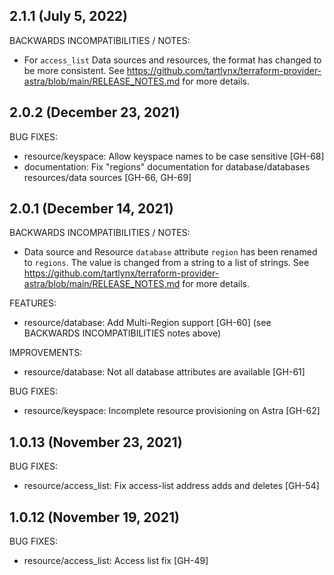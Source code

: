 ## 2.1.1 (July 5, 2022)

BACKWARDS INCOMPATIBILITIES / NOTES:
* For `access_list` Data sources and resources, the format has changed to be more consistent. See https://github.com/tartlynx/terraform-provider-astra/blob/main/RELEASE_NOTES.md for more details.

## 2.0.2 (December 23, 2021)

BUG FIXES:

* resource/keyspace: Allow keyspace names to be case sensitive [GH-68]
* documentation: Fix "regions" documentation for database/databases resources/data sources [GH-66, GH-69]

## 2.0.1 (December 14, 2021)

BACKWARDS INCOMPATIBILITIES / NOTES:

* Data source and Resource `database` attribute `region` has been renamed to `regions`. The value is changed from a string to a list of strings. See https://github.com/tartlynx/terraform-provider-astra/blob/main/RELEASE_NOTES.md for more details.

FEATURES:

* resource/database: Add Multi-Region support [GH-60] (see BACKWARDS INCOMPATIBILITIES notes above)

IMPROVEMENTS:

* resource/database: Not all database attributes are available [GH-61]

BUG FIXES:

* resource/keyspace: Incomplete resource provisioning on Astra [GH-62]

## 1.0.13 (November 23, 2021)

BUG FIXES:

* resource/access_list: Fix access-list address adds and deletes [GH-54]

## 1.0.12 (November 19, 2021)

BUG FIXES:

* resource/access_list: Access list fix [GH-49]
